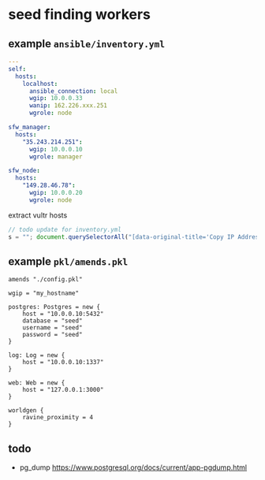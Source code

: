 # seed finding workers

## example `ansible/inventory.yml`
```yml
---
self:
  hosts:
    localhost:
      ansible_connection: local
      wgip: 10.0.0.33
      wanip: 162.226.xxx.251
      wgrole: node

sfw_manager:
  hosts:
    "35.243.214.251":
      wgip: 10.0.0.10
      wgrole: manager

sfw_node:
  hosts:
    "149.28.46.78":
      wgip: 10.0.0.20
      wgrole: node
```

extract vultr hosts
```javascript
// todo update for inventory.yml
s = ""; document.querySelectorAll("[data-original-title='Copy IP Address']").forEach((x, i) => s = `${s}${x.innerText} wgip=10.0.0.${(i * 10) + 20}\n`); console.log(s)
```

## example `pkl/amends.pkl`
```pkl
amends "./config.pkl"

wgip = "my_hostname"

postgres: Postgres = new {
    host = "10.0.0.10:5432"
    database = "seed"
    username = "seed"
    password = "seed"
}

log: Log = new {
    host = "10.0.0.10:1337"
}

web: Web = new {
    host = "127.0.0.1:3000"
}

worldgen {
    ravine_proximity = 4
}
```

## todo
- pg_dump https://www.postgresql.org/docs/current/app-pgdump.html